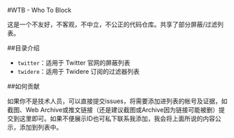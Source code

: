#WTB - Who To Block

这是一个不友好，不客观，不中立，不公正的代码仓库。共享了部分屏蔽/过滤列表。

##目录介绍

* `twitter`：适用于 Twitter 官网的屏蔽列表
* `twidere`：适用于 Twidere 订阅的过滤器列表

##如何贡献

如果你不是技术人员，可以直接提交issues，将需要添加进列表的帐号及证据，如截图、Web Archive或推文链接（还是建议截图或Archive因为链接可能被删）提交到这里即可。如果不便展示ID也可私下联系我添加，我会将上面所说的内容公示，添加到列表中。